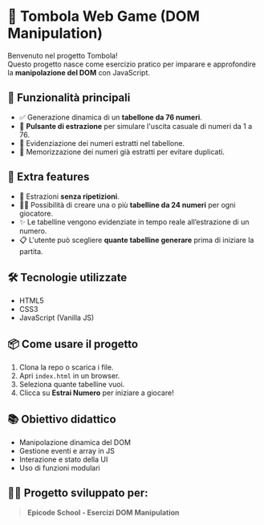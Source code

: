 # 🎱 Tombola Web Game (DOM Manipulation)

Benvenuto nel progetto Tombola!  
Questo progetto nasce come esercizio pratico per imparare e approfondire la **manipolazione del DOM** con JavaScript.

## 🚀 Funzionalità principali

- ✅ Generazione dinamica di un **tabellone da 76 numeri**.
- 🔘 **Pulsante di estrazione** per simulare l'uscita casuale di numeri da 1 a 76.
- 🎨 Evidenziazione dei numeri estratti nel tabellone.
- 💾 Memorizzazione dei numeri già estratti per evitare duplicati.

## 🧩 Extra features

- 🔁 Estrazioni **senza ripetizioni**.
- 🧑‍💼 Possibilità di creare una o più **tabelline da 24 numeri** per ogni giocatore.
- ✨ Le tabelline vengono evidenziate in tempo reale all’estrazione di un numero.
- 📋 L'utente può scegliere **quante tabelline generare** prima di iniziare la partita.

## 🛠️ Tecnologie utilizzate

- HTML5
- CSS3
- JavaScript (Vanilla JS)

## 📦 Come usare il progetto

1. Clona la repo o scarica i file.
2. Apri `index.html` in un browser.
3. Seleziona quante tabelline vuoi.
4. Clicca su **Estrai Numero** per iniziare a giocare!

## 📚 Obiettivo didattico

- Manipolazione dinamica del DOM
- Gestione eventi e array in JS
- Interazione e stato della UI
- Uso di funzioni modulari

## 👨‍🎓 Progetto sviluppato per:

> **Epicode School - Esercizi DOM Manipulation**
